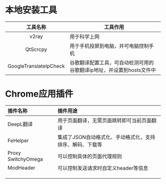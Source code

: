 # 本地安装工具
|        工具名称        | 工具作用                                                              |
|:----------------------:| --------------------------------------------------------------------- |
|         v2ray          | 用于科学上网                                                          |
|        QtScrcpy        | 用于手机投屏到电脑，并可电脑控制手机                                  |
| GoogleTranslateIpCheck | 谷歌翻译配置工具，可自动检测可用的谷歌翻译ip地址，并设置到hosts文件中 |
# Chrome应用插件

| 插件名称           | 插件用途                                                 |
|:------------------ |:-------------------------------------------------------- |
| DeepL翻译          | 用于页面翻译，无需页面跳转即可当前页面翻译               |
| FeHelper           | 集成了JSON自动格式化、手动格式化，支持排序、解码、下载等 |
| Proxy SwitchyOmega | 可以控制具体的页面代理规则                               |
| ModHeader          | 可以控制发送请求时自定义header等信息                     |
|                    |                                                          |
|                    |                                                          |
|                    |                                                          |